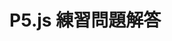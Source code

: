 <!DOCTYPE html>
<html lang="ja">
  <head>
    <meta charset="UTF-8" />
    <title>P5.js 練習問題解答</title>
    <script src="https://cdn.jsdelivr.net/npm/p5@2.0.3/lib/p5.min.js">
    </script>
  </head>
  <body>
    <h1>P5.js 練習問題解答</h1>
    <script>
      function setup() {
        createCanvas(320, 180);
      }

      function draw() {
        stroke("black");
        strokeWeight(0.1);
        for (y = 0; y < 180; y += 20) {
          for (x = 0; x < 320; x += 20) {
           fill(`oklch(75% 50%)`);
           rect(200, 100, 180, 120);
          }
        }
      }
    </script>
  </body>
</html>
